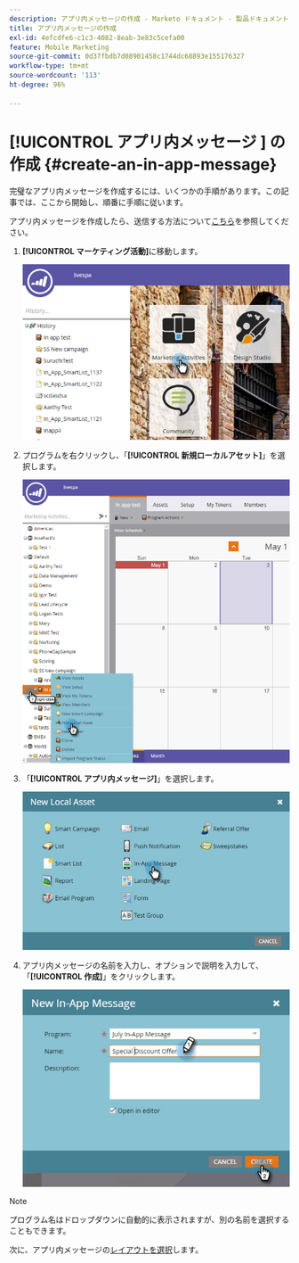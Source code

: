 ```yaml
---
description: アプリ内メッセージの作成 - Marketo ドキュメント - 製品ドキュメント
title: アプリ内メッセージの作成
exl-id: 4efcdfe6-c1c3-4082-8eab-3e83c5cefa00
feature: Mobile Marketing
source-git-commit: 0d37fbdb7d08901458c1744dc68893e155176327
workflow-type: tm+mt
source-wordcount: '113'
ht-degree: 96%

---
```


# [!UICONTROL  アプリ内メッセージ ] の作成 {#create-an-in-app-message}

完璧なアプリ内メッセージを作成するには、いくつかの手順があります。この記事では、ここから開始し、順番に手順に従います。

アプリ内メッセージを作成したら、送信する方法について[こちら](/help/marketo/product-docs/mobile-marketing/in-app-messages/sending-your-in-app-message/send-your-in-app-message.md)を参照してください。

1. **[!UICONTROL マーケティング活動]**&#x200B;に移動します。

   ![画像 1](/help/marketo/product-docs/mobile-marketing/in-app-messages/creating-in-app-messages/assets/create-an-in-app-message-1.png)

1. プログラムを右クリックし、「**[!UICONTROL 新規ローカルアセット]**」を選択します。

   ![画像 2](/help/marketo/product-docs/mobile-marketing/in-app-messages/creating-in-app-messages/assets/create-an-in-app-message-2.png)

1. 「**[!UICONTROL アプリ内メッセージ]**」を選択します。

   ![画像 3](/help/marketo/product-docs/mobile-marketing/in-app-messages/creating-in-app-messages/assets/create-an-in-app-message-3.png)

1. アプリ内メッセージの名前を入力し、オプションで説明を入力して、「**[!UICONTROL 作成]**」をクリックします。

   ![画像 4](/help/marketo/product-docs/mobile-marketing/in-app-messages/creating-in-app-messages/assets/create-an-in-app-message-4.png)

>[!NOTE]
>
>プログラム名はドロップダウンに自動的に表示されますが、別の名前を選択することもできます。

次に、アプリ内メッセージの[レイアウトを選択](/help/marketo/product-docs/mobile-marketing/in-app-messages/creating-in-app-messages/choose-a-layout-for-your-in-app-message.md)します。
